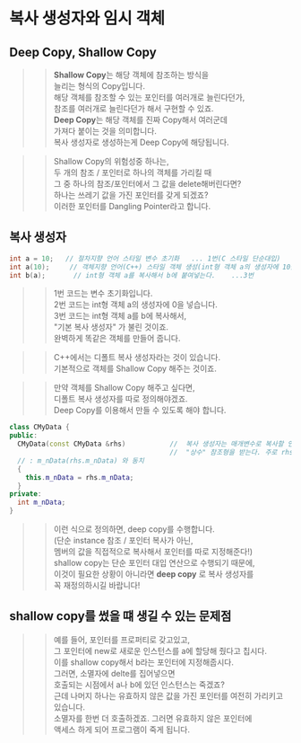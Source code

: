 # 복사 생성자와 임시 객체

## Deep Copy, Shallow Copy
>> **Shallow Copy**는 해당 객체에 참조하는 방식을   
>> 늘리는 형식의 Copy입니다.  
>> 해당 객체를 참조할 수 있는 포인터를 여러개로 늘린다던가,  
>> 참조를 여러개로 늘린다던가 해서 구현할 수 있죠.  
>> **Deep Copy**는 해당 객체를 진짜 Copy해서 여러군데  
>> 가져다 붙이는 것을 의미합니다.  
>> 복사 생성자로 생성하는게 Deep Copy에 해당됩니다.  

>> Shallow Copy의 위험성중 하나는,  
>> 두 개의 참조 / 포인터로 하나의 객체를 가리킬 때  
>> 그 중 하나의 참조/포인터에서 그 값을 delete해버린다면?  
>> 하나는 쓰레기 값을 가진 포인터를 갖게 되겠죠?  
>> 이러한 포인터를 Dangling Pointer라고 합니다.
## 복사 생성자
```C++
int a = 10;   // 절차지향 언어 스타일 변수 초기화   ... 1번(C 스타일 단순대입)
int a(10);     // 객체지향 언어(C++) 스타일 객체 생성(int형 객체 a의 생성자에 10을 넣는다.) .... 2번
int b(a);       // int형 객체 a를 복사해서 b에 붙여넣는다.    ...3번
```

>> 1번 코드는 변수 초기화입니다.    
>> 2번 코드는 int형 객체 a의 생성자에 0을 넣습니다.   
>> 3번 코드는 int형 객체 a를 b에 복사해서,   
>> "기본 복사 생성자" 가 불린 것이죠.    
>> 완벽하게 똑같은 객체를 만들어 줍니다.  

>> C++에서는 디폴트 복사 생성자라는 것이 있습니다.  
>> 기본적으로 객체를 Shallow Copy 해주는 것이죠.  

>> 만약 객체를 Shallow Copy 해주고 싶다면,  
>> 디폴트 복사 생성자를 따로 정의해야겠죠.  
>> Deep Copy를 이용해서 만들 수 있도록 해야 합니다.  

```C++
class CMyData {
public:
  CMyData(const CMyData &rhs)           //  복사 생성자는 매개변수로 복사할 인스턴스의 
                                        //  "상수" 참조형을 받는다. 주로 rhs로 식별자를 많이 씀.    
  // : m_nData(rhs.m_nData) 와 동치
  {
    this.m_nData = rhs.m_nData;
  }
private:
  int m_nData;
}
```
>> 이런 식으로 정의하면, deep copy를 수행합니다.  
>> (단순 instance 참조 / 포인터 복사가 아닌,  
>> 멤버의 값을 직접적으로 복사해서 포인터를 따로 지정해준다!)  
>> shallow copy는 단순 포인터 대입 연산으로 수행되기 때문에,  
>> 이것이 필요한 상황이 아니라면 **deep copy** 로 복사 생성자를  
>> 꼭 재정의하시길 바랍니다!  

## shallow copy를 썼을 떄 생길 수 있는 문제점
>> 예를 들어, 포인터를 프로퍼티로 갖고있고,  
>> 그 포인터에 new로 새로운 인스턴스를 a에 할당해 줬다고 칩시다.   
>> 이를 shallow copy해서 b라는 포인터에 지정해줍시다.   
>> 그러면, 소멸자에 delte를 집어넣으면  
>> 호출되는 시점에서 a나 b에 있던 인스턴스는 죽겠죠?   
>> 근데 나머지 하나는 유효하지 않은 값을 가진 포인터를 여전히 가리키고 있습니다.  
>> 소멸자를 한번 더 호출하겠죠. 그러면 유효하지 않은 포인터에  
>> 액세스 하게 되어 프로그램이 죽게 됩니다.  

